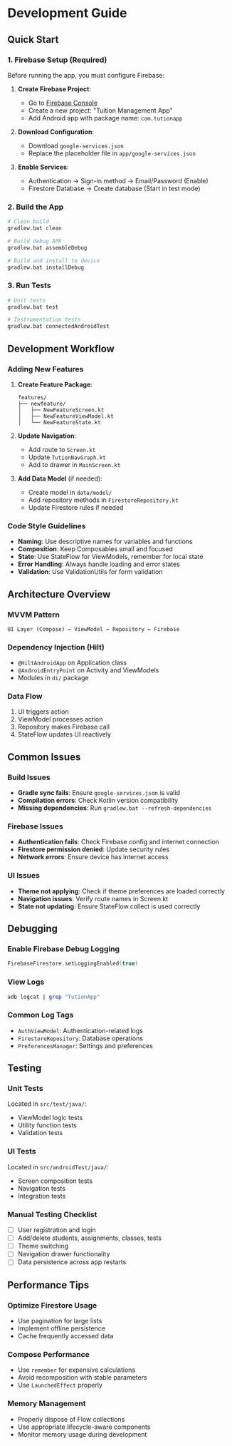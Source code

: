 # Development Guide

## Quick Start

### 1. Firebase Setup (Required)
Before running the app, you must configure Firebase:

1. **Create Firebase Project**:
   - Go to [Firebase Console](https://console.firebase.google.com/)
   - Create a new project: "Tuition Management App"
   - Add Android app with package name: `com.tutionapp`

2. **Download Configuration**:
   - Download `google-services.json`
   - Replace the placeholder file in `app/google-services.json`

3. **Enable Services**:
   - Authentication → Sign-in method → Email/Password (Enable)
   - Firestore Database → Create database (Start in test mode)

### 2. Build the App

```bash
# Clean build
gradlew.bat clean

# Build debug APK
gradlew.bat assembleDebug

# Build and install to device
gradlew.bat installDebug
```

### 3. Run Tests

```bash
# Unit tests
gradlew.bat test

# Instrumentation tests
gradlew.bat connectedAndroidTest
```

## Development Workflow

### Adding New Features

1. **Create Feature Package**:
   ```
   features/
   ├── newfeature/
   │   ├── NewFeatureScreen.kt
   │   ├── NewFeatureViewModel.kt
   │   └── NewFeatureState.kt
   ```

2. **Update Navigation**:
   - Add route to `Screen.kt`
   - Update `TutionNavGraph.kt`
   - Add to drawer in `MainScreen.kt`

3. **Add Data Model** (if needed):
   - Create model in `data/model/`
   - Add repository methods in `FirestoreRepository.kt`
   - Update Firestore rules if needed

### Code Style Guidelines

- **Naming**: Use descriptive names for variables and functions
- **Composition**: Keep Composables small and focused
- **State**: Use StateFlow for ViewModels, remember for local state
- **Error Handling**: Always handle loading and error states
- **Validation**: Use ValidationUtils for form validation

## Architecture Overview

### MVVM Pattern
```
UI Layer (Compose) ← ViewModel ← Repository ← Firebase
```

### Dependency Injection (Hilt)
- `@HiltAndroidApp` on Application class
- `@AndroidEntryPoint` on Activity and ViewModels
- Modules in `di/` package

### Data Flow
1. UI triggers action
2. ViewModel processes action
3. Repository makes Firebase call
4. StateFlow updates UI reactively

## Common Issues

### Build Issues
- **Gradle sync fails**: Ensure `google-services.json` is valid
- **Compilation errors**: Check Kotlin version compatibility
- **Missing dependencies**: Run `gradlew.bat --refresh-dependencies`

### Firebase Issues
- **Authentication fails**: Check Firebase config and internet connection
- **Firestore permission denied**: Update security rules
- **Network errors**: Ensure device has internet access

### UI Issues
- **Theme not applying**: Check if theme preferences are loaded correctly
- **Navigation issues**: Verify route names in Screen.kt
- **State not updating**: Ensure StateFlow.collect is used correctly

## Debugging

### Enable Firebase Debug Logging
```kotlin
FirebaseFirestore.setLoggingEnabled(true)
```

### View Logs
```bash
adb logcat | grep "TutionApp"
```

### Common Log Tags
- `AuthViewModel`: Authentication-related logs
- `FirestoreRepository`: Database operations
- `PreferencesManager`: Settings and preferences

## Testing

### Unit Tests
Located in `src/test/java/`:
- ViewModel logic tests
- Utility function tests
- Validation tests

### UI Tests
Located in `src/androidTest/java/`:
- Screen composition tests
- Navigation tests
- Integration tests

### Manual Testing Checklist
- [ ] User registration and login
- [ ] Add/delete students, assignments, classes, tests
- [ ] Theme switching
- [ ] Navigation drawer functionality
- [ ] Data persistence across app restarts

## Performance Tips

### Optimize Firestore Usage
- Use pagination for large lists
- Implement offline persistence
- Cache frequently accessed data

### Compose Performance
- Use `remember` for expensive calculations
- Avoid recomposition with stable parameters
- Use `LaunchedEffect` properly

### Memory Management
- Properly dispose of Flow collections
- Use appropriate lifecycle-aware components
- Monitor memory usage during development
